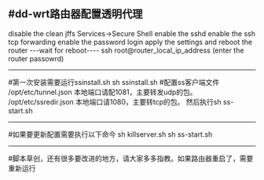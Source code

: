 #dd-wrt路由器配置透明代理
--------------------------------
disable the clean jffs
Services->Secure Shell
enable the sshd
enable the ssh tcp forwarding
enable the password login
apply the settings and reboot the router
---wait for reboot----
ssh root@router_local_ip_address (enter the router passowrd)

--------------------------------
#第一次安装需要运行ssinstall.sh
sh ssinstall.sh 
#配置ss客户端文件
/opt/etc/tunnel.json 本地端口请配1081，主要转发udp的包。
/opt/etc/ssredir.json 本地端口请1080，主要转tcp的包。
然后执行sh ss-start.sh

---------------------------------
#如果要更新配置需要执行以下命今
sh killserver.sh
sh ss-start.sh

---------------------------------
#脚本草创，还有很多要改进的地方，请大家多多指教。如果路由器重启了，需要重新运行


